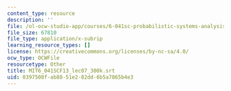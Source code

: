 ```yaml
---
content_type: resource
description: ''
file: /ol-ocw-studio-app/courses/6-041sc-probabilistic-systems-analysis-and-applied-probability-fall-2013/0397508fab8851e282dd6b5a7865b4e3_MIT6_041SCF13_lec07_300k.vtt
file_size: 67810
file_type: application/x-subrip
learning_resource_types: []
license: https://creativecommons.org/licenses/by-nc-sa/4.0/
ocw_type: OCWFile
resourcetype: Other
title: MIT6_041SCF13_lec07_300k.srt
uid: 0397508f-ab88-51e2-82dd-6b5a7865b4e3
---
```

